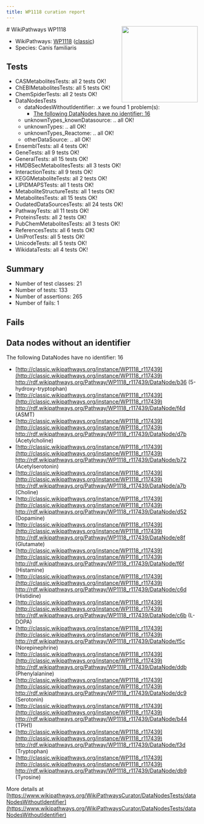 ```yaml
---
title: WP1118 curation report
---
```


<img style="float: right; width: 200px" src="https://upload.wikimedia.org/wikipedia/commons/thumb/8/83/Wplogo_with_text_500.png/640px-Wplogo_with_text_500.png" />
# WikiPathways WP1118

* WikiPathways: [WP1118](https://wikipathways.org/pathways/WP1118) ([classic](https://classic.wikipathways.org/instance/WP1118))
* Species: Canis familiaris
## Tests
* CASMetabolitesTests: all 2 tests OK!
* ChEBIMetabolitesTests: all 5 tests OK!
* ChemSpiderTests: all 2 tests OK!
* DataNodesTests
    * dataNodesWithoutIdentifier: .x we found 1 problem(s):
        * [The following DataNodes have no identifier: 16](#8792c496)
    * unknownTypes_knownDatasource: .. all OK!
    * unknownTypes: .. all OK!
    * unknownTypes_Reactome: .. all OK!
    * otherDataSource: .. all OK!
* EnsemblTests: all 4 tests OK!
* GeneTests: all 9 tests OK!
* GeneralTests: all 15 tests OK!
* HMDBSecMetabolitesTests: all 3 tests OK!
* InteractionTests: all 9 tests OK!
* KEGGMetaboliteTests: all 2 tests OK!
* LIPIDMAPSTests: all 1 tests OK!
* MetaboliteStructureTests: all 1 tests OK!
* MetabolitesTests: all 15 tests OK!
* OudatedDataSourcesTests: all 24 tests OK!
* PathwayTests: all 11 tests OK!
* ProteinsTests: all 2 tests OK!
* PubChemMetabolitesTests: all 3 tests OK!
* ReferencesTests: all 6 tests OK!
* UniProtTests: all 5 tests OK!
* UnicodeTests: all 5 tests OK!
* WikidataTests: all 4 tests OK!


## Summary

* Number of test classes: 21
* Number of tests: 133
* Number of assertions: 265
* Number of fails: 1

## Fails

<a name="8792c496" />

## Data nodes without an identifier

The following DataNodes have no identifier: 16

* [http://classic.wikipathways.org/instance/WP1118_r117439](http://classic.wikipathways.org/instance/WP1118_r117439) http://rdf.wikipathways.org/Pathway/WP1118_r117439/DataNode/b36 (5-hydroxy-tryptophan)
* [http://classic.wikipathways.org/instance/WP1118_r117439](http://classic.wikipathways.org/instance/WP1118_r117439) http://rdf.wikipathways.org/Pathway/WP1118_r117439/DataNode/f4d (ASMT)
* [http://classic.wikipathways.org/instance/WP1118_r117439](http://classic.wikipathways.org/instance/WP1118_r117439) http://rdf.wikipathways.org/Pathway/WP1118_r117439/DataNode/d7b (Acetylcholine)
* [http://classic.wikipathways.org/instance/WP1118_r117439](http://classic.wikipathways.org/instance/WP1118_r117439) http://rdf.wikipathways.org/Pathway/WP1118_r117439/DataNode/b72 (Acetylserotonin)
* [http://classic.wikipathways.org/instance/WP1118_r117439](http://classic.wikipathways.org/instance/WP1118_r117439) http://rdf.wikipathways.org/Pathway/WP1118_r117439/DataNode/a7b (Choline)
* [http://classic.wikipathways.org/instance/WP1118_r117439](http://classic.wikipathways.org/instance/WP1118_r117439) http://rdf.wikipathways.org/Pathway/WP1118_r117439/DataNode/d52 (Dopamine)
* [http://classic.wikipathways.org/instance/WP1118_r117439](http://classic.wikipathways.org/instance/WP1118_r117439) http://rdf.wikipathways.org/Pathway/WP1118_r117439/DataNode/e8f (Glutamate)
* [http://classic.wikipathways.org/instance/WP1118_r117439](http://classic.wikipathways.org/instance/WP1118_r117439) http://rdf.wikipathways.org/Pathway/WP1118_r117439/DataNode/f6f (Histamine)
* [http://classic.wikipathways.org/instance/WP1118_r117439](http://classic.wikipathways.org/instance/WP1118_r117439) http://rdf.wikipathways.org/Pathway/WP1118_r117439/DataNode/c6d (Histidine)
* [http://classic.wikipathways.org/instance/WP1118_r117439](http://classic.wikipathways.org/instance/WP1118_r117439) http://rdf.wikipathways.org/Pathway/WP1118_r117439/DataNode/c6b (L-DOPA)
* [http://classic.wikipathways.org/instance/WP1118_r117439](http://classic.wikipathways.org/instance/WP1118_r117439) http://rdf.wikipathways.org/Pathway/WP1118_r117439/DataNode/f5c (Norepinephrine)
* [http://classic.wikipathways.org/instance/WP1118_r117439](http://classic.wikipathways.org/instance/WP1118_r117439) http://rdf.wikipathways.org/Pathway/WP1118_r117439/DataNode/ddb (Phenylalanine)
* [http://classic.wikipathways.org/instance/WP1118_r117439](http://classic.wikipathways.org/instance/WP1118_r117439) http://rdf.wikipathways.org/Pathway/WP1118_r117439/DataNode/dc9 (Serotonin)
* [http://classic.wikipathways.org/instance/WP1118_r117439](http://classic.wikipathways.org/instance/WP1118_r117439) http://rdf.wikipathways.org/Pathway/WP1118_r117439/DataNode/b44 (TPH1)
* [http://classic.wikipathways.org/instance/WP1118_r117439](http://classic.wikipathways.org/instance/WP1118_r117439) http://rdf.wikipathways.org/Pathway/WP1118_r117439/DataNode/f3d (Tryptophan)
* [http://classic.wikipathways.org/instance/WP1118_r117439](http://classic.wikipathways.org/instance/WP1118_r117439) http://rdf.wikipathways.org/Pathway/WP1118_r117439/DataNode/db9 (Tyrosine)


More details at [https://www.wikipathways.org/WikiPathwaysCurator/DataNodesTests/dataNodesWithoutIdentifier](https://www.wikipathways.org/WikiPathwaysCurator/DataNodesTests/dataNodesWithoutIdentifier)

